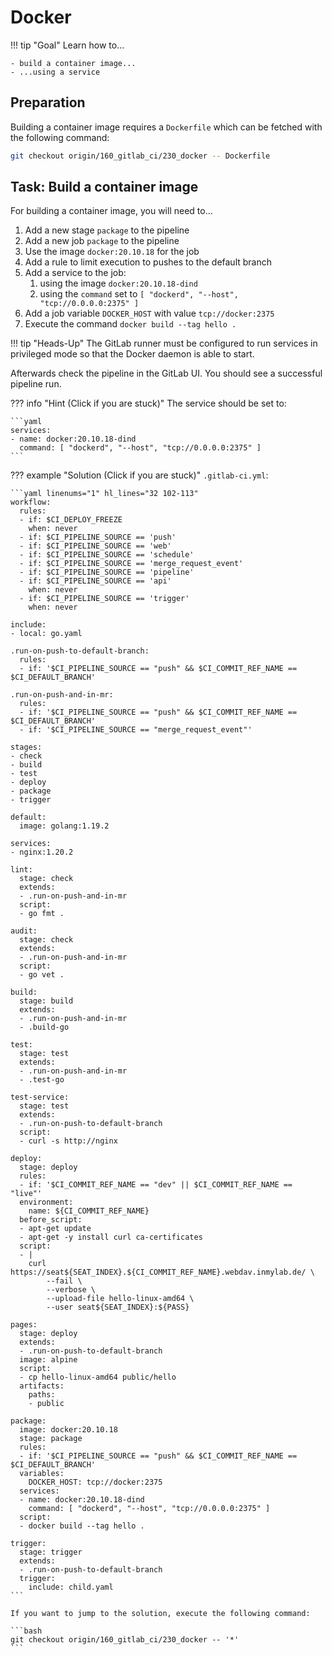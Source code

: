 # Docker

!!! tip "Goal"
    Learn how to...

    - build a container image...
    - ...using a service

## Preparation

Building a container image requires a `Dockerfile` which can be fetched with the following command:

```bash
git checkout origin/160_gitlab_ci/230_docker -- Dockerfile
```

## Task: Build a container image

For building a container image, you will need to...

1. Add a new stage `package` to the pipeline
1. Add a new job `package` to the pipeline
1. Use the image `docker:20.10.18` for the job
1. Add a rule to limit execution to pushes to the default branch
1. Add a service to the job:
    1. using the image `docker:20.10.18-dind`
    1. using the `command` set to `[ "dockerd", "--host", "tcp://0.0.0.0:2375" ]`
1. Add a job variable `DOCKER_HOST` with value `tcp://docker:2375`
1. Execute the command `docker build --tag hello .`

!!! tip "Heads-Up"
    The GitLab runner must be configured to run services in privileged mode so that the Docker daemon is able to start.

Afterwards check the pipeline in the GitLab UI. You should see a successful pipeline run.

??? info "Hint (Click if you are stuck)"
    The service should be set to:

    ```yaml
    services:
    - name: docker:20.10.18-dind
      command: [ "dockerd", "--host", "tcp://0.0.0.0:2375" ]
    ```

??? example "Solution (Click if you are stuck)"
    `.gitlab-ci.yml`:

    ```yaml linenums="1" hl_lines="32 102-113"
    workflow:
      rules:
      - if: $CI_DEPLOY_FREEZE
        when: never
      - if: $CI_PIPELINE_SOURCE == 'push'
      - if: $CI_PIPELINE_SOURCE == 'web'
      - if: $CI_PIPELINE_SOURCE == 'schedule'
      - if: $CI_PIPELINE_SOURCE == 'merge_request_event'
      - if: $CI_PIPELINE_SOURCE == 'pipeline'
      - if: $CI_PIPELINE_SOURCE == 'api'
        when: never
      - if: $CI_PIPELINE_SOURCE == 'trigger'
        when: never
      
    include:
    - local: go.yaml
    
    .run-on-push-to-default-branch:
      rules:
      - if: '$CI_PIPELINE_SOURCE == "push" && $CI_COMMIT_REF_NAME == $CI_DEFAULT_BRANCH'
    
    .run-on-push-and-in-mr:
      rules:
      - if: '$CI_PIPELINE_SOURCE == "push" && $CI_COMMIT_REF_NAME == $CI_DEFAULT_BRANCH'
      - if: '$CI_PIPELINE_SOURCE == "merge_request_event"'
    
    stages:
    - check
    - build
    - test
    - deploy
    - package
    - trigger
    
    default:
      image: golang:1.19.2
    
    services:
    - nginx:1.20.2
    
    lint:
      stage: check
      extends:
      - .run-on-push-and-in-mr
      script:
      - go fmt .
    
    audit:
      stage: check
      extends:
      - .run-on-push-and-in-mr
      script:
      - go vet .
    
    build:
      stage: build
      extends:
      - .run-on-push-and-in-mr
      - .build-go
    
    test:
      stage: test
      extends:
      - .run-on-push-and-in-mr
      - .test-go
    
    test-service:
      stage: test
      extends:
      - .run-on-push-to-default-branch
      script:
      - curl -s http://nginx
    
    deploy:
      stage: deploy
      rules:
      - if: '$CI_COMMIT_REF_NAME == "dev" || $CI_COMMIT_REF_NAME == "live"'
      environment:
        name: ${CI_COMMIT_REF_NAME}
      before_script:
      - apt-get update
      - apt-get -y install curl ca-certificates
      script:
      - |
        curl https://seat${SEAT_INDEX}.${CI_COMMIT_REF_NAME}.webdav.inmylab.de/ \
            --fail \
            --verbose \
            --upload-file hello-linux-amd64 \
            --user seat${SEAT_INDEX}:${PASS}
    
    pages:
      stage: deploy
      extends:
      - .run-on-push-to-default-branch
      image: alpine
      script:
      - cp hello-linux-amd64 public/hello
      artifacts:
        paths:
        - public
    
    package:
      image: docker:20.10.18
      stage: package
      rules:
      - if: '$CI_PIPELINE_SOURCE == "push" && $CI_COMMIT_REF_NAME == $CI_DEFAULT_BRANCH'
      variables:
        DOCKER_HOST: tcp://docker:2375
      services:
      - name: docker:20.10.18-dind
        command: [ "dockerd", "--host", "tcp://0.0.0.0:2375" ]
      script:
      - docker build --tag hello .
    
    trigger:
      stage: trigger
      extends:
      - .run-on-push-to-default-branch
      trigger:
        include: child.yaml
    ```
    
    If you want to jump to the solution, execute the following command:

    ```bash
    git checkout origin/160_gitlab_ci/230_docker -- '*'
    ```

<!-- TODO: multu-arch build -->
